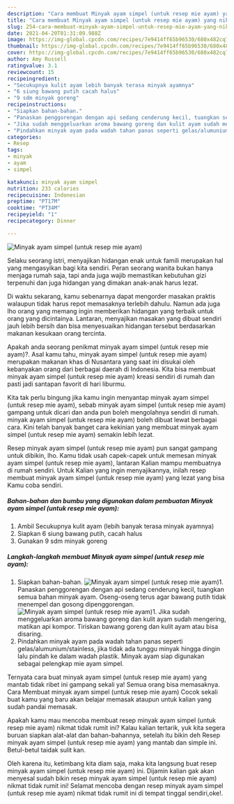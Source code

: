 ```yaml
---
description: "Cara membuat Minyak ayam simpel (untuk resep mie ayam) yang nikmat Untuk Jualan"
title: "Cara membuat Minyak ayam simpel (untuk resep mie ayam) yang nikmat Untuk Jualan"
slug: 254-cara-membuat-minyak-ayam-simpel-untuk-resep-mie-ayam-yang-nikmat-untuk-jualan
date: 2021-04-20T01:31:09.988Z
image: https://img-global.cpcdn.com/recipes/7e9414ff65b96530/680x482cq70/minyak-ayam-simpel-untuk-resep-mie-ayam-foto-resep-utama.jpg
thumbnail: https://img-global.cpcdn.com/recipes/7e9414ff65b96530/680x482cq70/minyak-ayam-simpel-untuk-resep-mie-ayam-foto-resep-utama.jpg
cover: https://img-global.cpcdn.com/recipes/7e9414ff65b96530/680x482cq70/minyak-ayam-simpel-untuk-resep-mie-ayam-foto-resep-utama.jpg
author: Amy Russell
ratingvalue: 3.1
reviewcount: 15
recipeingredient:
- "Secukupnya kulit ayam lebih banyak terasa minyak ayamnya"
- "6 siung bawang putih cacah halus"
- "9 sdm minyak goreng"
recipeinstructions:
- "Siapkan bahan-bahan."
- "Panaskan penggorengan dengan api sedang cenderung kecil, tuangkan semua bahan minyak ayam. Oseng-oseng terus agar bawang putih tidak menempel dan gosong dipenggorengan."
- "Jika sudah menggeluarkan aroma bawang goreng dan kulit ayam sudah mengering, matikan api kompor. Tiriskan bawang goreng dan kulit ayam atau bisa disaring."
- "Pindahkan minyak ayam pada wadah tahan panas seperti gelas/alumunium/stainless, jika tidak ada tunggu minyak hingga dingin lalu pindah ke dalam wadah plastik. Minyak ayam siap digunakan sebagai pelengkap mie ayam simpel."
categories:
- Resep
tags:
- minyak
- ayam
- simpel

katakunci: minyak ayam simpel 
nutrition: 233 calories
recipecuisine: Indonesian
preptime: "PT17M"
cooktime: "PT34M"
recipeyield: "1"
recipecategory: Dinner

---
```



![Minyak ayam simpel (untuk resep mie ayam)](https://img-global.cpcdn.com/recipes/7e9414ff65b96530/680x482cq70/minyak-ayam-simpel-untuk-resep-mie-ayam-foto-resep-utama.jpg)

Selaku seorang istri, menyajikan hidangan enak untuk famili merupakan hal yang mengasyikan bagi kita sendiri. Peran seorang  wanita bukan hanya menjaga rumah saja, tapi anda juga wajib memastikan kebutuhan gizi terpenuhi dan juga hidangan yang dimakan anak-anak harus lezat.

Di waktu  sekarang, kamu sebenarnya dapat mengorder masakan praktis walaupun tidak harus repot memasaknya terlebih dahulu. Namun ada juga lho orang yang memang ingin memberikan hidangan yang terbaik untuk orang yang dicintainya. Lantaran, menyajikan masakan yang dibuat sendiri jauh lebih bersih dan bisa menyesuaikan hidangan tersebut berdasarkan makanan kesukaan orang tercinta. 



Apakah anda seorang penikmat minyak ayam simpel (untuk resep mie ayam)?. Asal kamu tahu, minyak ayam simpel (untuk resep mie ayam) merupakan makanan khas di Nusantara yang saat ini disukai oleh kebanyakan orang dari berbagai daerah di Indonesia. Kita bisa membuat minyak ayam simpel (untuk resep mie ayam) kreasi sendiri di rumah dan pasti jadi santapan favorit di hari liburmu.

Kita tak perlu bingung jika kamu ingin menyantap minyak ayam simpel (untuk resep mie ayam), sebab minyak ayam simpel (untuk resep mie ayam) gampang untuk dicari dan anda pun boleh mengolahnya sendiri di rumah. minyak ayam simpel (untuk resep mie ayam) boleh dibuat lewat berbagai cara. Kini telah banyak banget cara kekinian yang membuat minyak ayam simpel (untuk resep mie ayam) semakin lebih lezat.

Resep minyak ayam simpel (untuk resep mie ayam) pun sangat gampang untuk dibikin, lho. Kamu tidak usah capek-capek untuk memesan minyak ayam simpel (untuk resep mie ayam), lantaran Kalian mampu membuatnya di rumah sendiri. Untuk Kalian yang ingin menyajikannya, inilah resep membuat minyak ayam simpel (untuk resep mie ayam) yang lezat yang bisa Kamu coba sendiri.

<!--inarticleads1-->

##### Bahan-bahan dan bumbu yang digunakan dalam pembuatan Minyak ayam simpel (untuk resep mie ayam):

1. Ambil Secukupnya kulit ayam (lebih banyak terasa minyak ayamnya)
1. Siapkan 6 siung bawang putih, cacah halus
1. Gunakan 9 sdm minyak goreng




<!--inarticleads2-->

##### Langkah-langkah membuat Minyak ayam simpel (untuk resep mie ayam):

1. Siapkan bahan-bahan.
<img src="https://img-global.cpcdn.com/steps/d97eec2fe9a5db1b/160x128cq70/minyak-ayam-simpel-untuk-resep-mie-ayam-langkah-memasak-1-foto.jpg" alt="Minyak ayam simpel (untuk resep mie ayam)">1. Panaskan penggorengan dengan api sedang cenderung kecil, tuangkan semua bahan minyak ayam. Oseng-oseng terus agar bawang putih tidak menempel dan gosong dipenggorengan.
<img src="https://img-global.cpcdn.com/steps/7db2a3c06e32b713/160x128cq70/minyak-ayam-simpel-untuk-resep-mie-ayam-langkah-memasak-2-foto.jpg" alt="Minyak ayam simpel (untuk resep mie ayam)">1. Jika sudah menggeluarkan aroma bawang goreng dan kulit ayam sudah mengering, matikan api kompor. Tiriskan bawang goreng dan kulit ayam atau bisa disaring.
1. Pindahkan minyak ayam pada wadah tahan panas seperti gelas/alumunium/stainless, jika tidak ada tunggu minyak hingga dingin lalu pindah ke dalam wadah plastik. Minyak ayam siap digunakan sebagai pelengkap mie ayam simpel.




Ternyata cara buat minyak ayam simpel (untuk resep mie ayam) yang mantab tidak ribet ini gampang sekali ya! Semua orang bisa memasaknya. Cara Membuat minyak ayam simpel (untuk resep mie ayam) Cocok sekali buat kamu yang baru akan belajar memasak ataupun untuk kalian yang sudah pandai memasak.

Apakah kamu mau mencoba membuat resep minyak ayam simpel (untuk resep mie ayam) nikmat tidak rumit ini? Kalau kalian tertarik, yuk kita segera buruan siapkan alat-alat dan bahan-bahannya, setelah itu bikin deh Resep minyak ayam simpel (untuk resep mie ayam) yang mantab dan simple ini. Betul-betul taidak sulit kan. 

Oleh karena itu, ketimbang kita diam saja, maka kita langsung buat resep minyak ayam simpel (untuk resep mie ayam) ini. Dijamin kalian gak akan menyesal sudah bikin resep minyak ayam simpel (untuk resep mie ayam) nikmat tidak rumit ini! Selamat mencoba dengan resep minyak ayam simpel (untuk resep mie ayam) nikmat tidak rumit ini di tempat tinggal sendiri,oke!.

